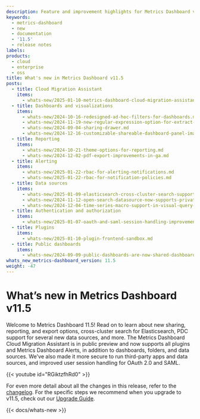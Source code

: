 ```yaml
---
description: Feature and improvement highlights for Metrics Dashboard v11.5
keywords:
  - metrics-dashboard
  - new
  - documentation
  - '11.5'
  - release notes
labels:
products:
  - cloud
  - enterprise
  - oss
title: What's new in Metrics Dashboard v11.5
posts:
  - title: Cloud Migration Assistant
    items:
      - whats-new/2025-01-10-metrics-dashboard-cloud-migration-assistant-supports-all-plugins-and-metrics-dashboard-alerting.md
  - title: Dashboards and visualizations
    items:
      - whats-new/2024-10-16-redesigned-ad-hoc-filters-for-dashboards.md
      - whats-new/2024-11-19-new-regular-expression-option-for-extract-fields-transformation.md
      - whats-new/2024-09-04-sharing-drawer.md
      - whats-new/2024-12-16-customizable-shareable-dashboard-panel-images.md
  - title: Reporting
    items:
      - whats-new/2024-10-21-theme-options-for-reporting.md
      - whats-new/2024-12-02-pdf-export-improvements-in-ga.md
  - title: Alerting
    items:
      - whats-new/2025-01-22-rbac-for-alerting-notifications.md
      - whats-new/2025-01-22-rbac-for-notification-policies.md
  - title: Data sources
    items:
      - whats-new/2025-01-09-elasticsearch-cross-cluster-search-support.md
      - whats-new/2024-11-12-open-search-datasource-now-supports-private-datasource-connect.md
      - whats-new/2024-12-04-time-series-macro-support-in-visual-query-builder-for-sql-data-sources.md
  - title: Authentication and authorization
    items:
      - whats-new/2025-01-07-oauth-and-saml-session-handling-improvements.md
  - title: Plugins
    items:
      - whats-new/2025-01-10-plugin-frontend-sandbox.md
  - title: Public dashboards
    items:
      - whats-new/2024-09-09-public-dashboards-are-now-shared-dashboards.md
whats_new_metrics-dashboard_version: 11.5
weight: -47
---
```


# What’s new in Metrics Dashboard v11.5

Welcome to Metrics Dashboard 11.5!
Read on to learn about new sharing, reporting, and export options, cross-cluster search for Elasticsearch, PDC support for several new data sources, and more.
The Metrics Dashboard Cloud Migration Assistant is in public preview and now supports all plugins and Metrics Dashboard Alerts, in addition to dashboards, folders, and data sources.
We've also made it more secure to run third-party apps and data sources, and improved user session handling for OAuth 2.0 and SAML.

{{< youtube id="RGiktzfhRd0" >}}

For even more detail about all the changes in this release, refer to the [changelog](https://github.com/metrics-dashboard/metrics-dashboard/blob/main/CHANGELOG.md). For the specific steps we recommend when you upgrade to v11.5, check out our [Upgrade Guide](https://metrics-dashboard.com/docs/metrics-dashboard/<METRICS_DASHBOARD_VERSION>/upgrade-guide/upgrade-v11.5/).

{{< docs/whats-new  >}}
